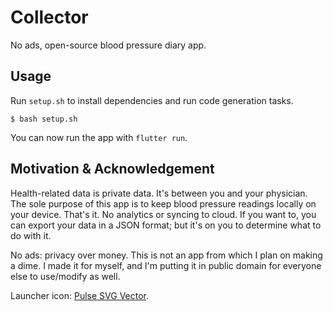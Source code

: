 # Collector

No ads, open-source blood pressure diary app.

## Usage

Run `setup.sh` to install dependencies and run code generation tasks.

```
$ bash setup.sh
```

You can now run the app with `flutter run`.

## Motivation & Acknowledgement

Health-related data is private data. It's between you and your physician. The sole purpose of this app is to keep blood pressure readings locally on your device. That's it. No analytics or syncing to cloud. If you want to, you can export your data in a JSON format; but it's on you to determine what to do with it.

No ads: privacy over money. This is not an app from which I plan on making a dime. I made it for myself, and I'm putting it in public domain for everyone else to use/modify as well.

Launcher icon: [Pulse SVG Vector](https://www.svgrepo.com/svg/141568/pulse).
